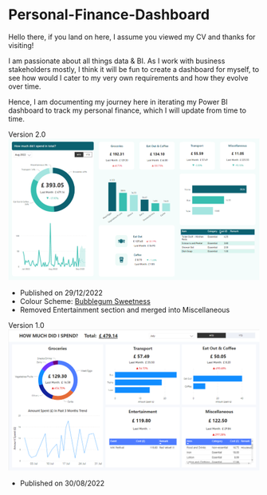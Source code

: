 # Personal-Finance-Dashboard

Hello there, if you land on here, I assume you viewed my CV and thanks for visiting!

I am passionate about all things data & BI. As I work with business stakeholders mostly, I think it will be fun to create a dashboard for myself, to see how would I cater to my very own requirements and how they evolve over time.

Hence, I am documenting my journey here in iterating my Power BI dashboard to track my personal finance, which I will update from time to time.

Version 2.0
![v2.0](https://github.com/yv17/Personal-Finance-Dashboard/blob/main/images/v2.0.png)

- Published on 29/12/2022
- Colour Scheme: [Bubblegum Sweetness](https://www.canva.com/colors/color-palettes/bubblegum-sweetness/)
- Removed Entertainment section and merged into Miscellaneous 

Version 1.0
![v1.0](https://github.com/yv17/Personal-Finance-Dashboard/blob/main/images/v1.0.png)

- Published on 30/08/2022